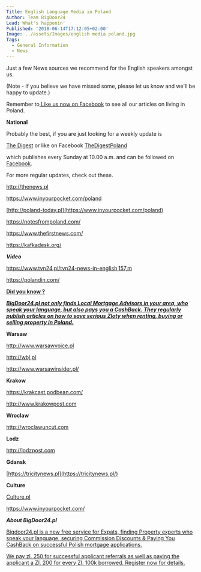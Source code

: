 ```yaml
---
Title: English Language Media in Poland
Author: Team BigDoor24
Lead: What's happenin'
Published: '2018-06-14T17:12:05+02:00'
Image: ../assets/Images/english media poland.jpg
Tags:
  - General Information
  - News
---
```

Just a few News sources we recommend for the English speakers amongst us. 

(Note - If you believe we have missed some, please let us know and we'll be happy to update.)

Remember to[ Like us now on Facebook](https://www.facebook.com/bigdoor24/) to see all our articles on living in Poland.

**National**

Probably the best, if you are just looking for a weekly update is

[The Digest](https://digestpoland.com/) or like on Facebook [TheDigestPoland](https://www.facebook.com/TheDigestPoland/)

which publishes every Sunday at 10.00 a.m. and can be followed on [Facebook](https://www.facebook.com/TheDigestPoland/).

For more regular updates, check out these.

<http://thenews.pl>

<https://www.inyourpocket.com/poland>

[http://poland-today.pl](https://www.inyourpocket.com/poland)

https://notesfrompoland.com/

https://www.thefirstnews.com/

<https://kafkadesk.org/>

***Video***

https://www.tvn24.pl/tvn24-news-in-english,157,m

https://polandin.com/

**[Did you know ?](https://bigdoor24.pl/)**

***[BigDoor24.pl not only finds Local Mortgage Advisors in your area, who speak your language, but also pays you a CashBack. They regularly publish articles on how to save serious Zloty when renting, buying or selling property in Poland.](https://bigdoor24.pl/)***

**Warsaw**

<http://www.warsawvoice.pl>

<http://wbj.pl>

http://www.warsawinsider.pl/

**Krakow**

<https://krakcast.podbean.com/>

<http://www.krakowpost.com>

**Wroclaw**

<http://wroclawuncut.com>

**Lodz**

<http://lodzpost.com>

**Gdansk**

[https://tricitynews.pl](https://tricitynews.pl/)

**Culture**

[Culture.pl](https://culture.pl/en)

<https://www.inyourpocket.com/>

***About BigDoor24.pl***

[Bigdoor24.pl is a new free service for Expats, finding Property experts who speak your language, securing Commission Discounts & Paying You CashBack on successful Polish mortgage applications.](https://bigdoor24.pl/)

[We pay zl. 250 for successful applicant referrals as well as paying the applicant a Zl. 200 for every Zl. 100k borrowed. Register now for details.](https://bigdoor24.pl/)
